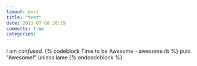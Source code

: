 ```yaml
---
layout: post
title: "test"
date: 2013-07-08 20:19
comments: true
categories:
---
```


I am _confused_.
{% codeblock Time to be Awesome - awesome.rb %}
puts "Awesome!" unless lame
{% endcodeblock %}